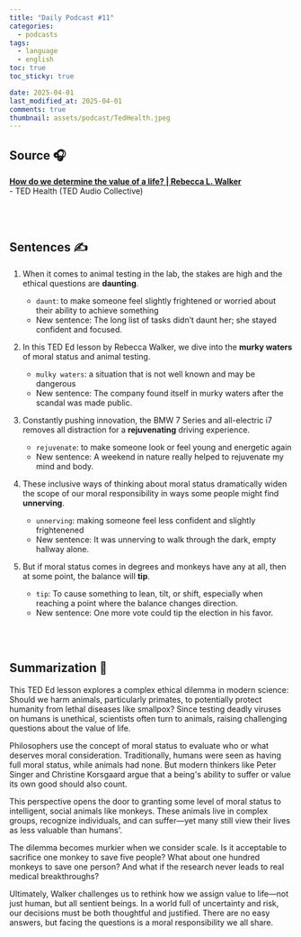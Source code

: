 ```yaml
---
title: "Daily Podcast #11"
categories:
  - podcasts
tags:
  - language
  - english
toc: true
toc_sticky: true

date: 2025-04-01
last_modified_at: 2025-04-01
comments: true
thumbnail: assets/podcast/TedHealth.jpeg
---
```


## Source 🎧
[**How do we determine the value of a life? | Rebecca L. Walker**](https://podcasts.apple.com/kr/podcast/ted-health/id470623173?i=1000669352378)  <br>
 \- TED Health (TED Audio Collective)

<br><br>

## Sentences ✍️

1. When it comes to animal testing in the lab, the stakes are high and the ethical questions are **daunting**.
   - `daunt`: to make someone feel slightly frightened or worried about their ability to achieve something
   - New sentence: The long list of tasks didn’t daunt her; she stayed confident and focused.

 
2. In this TED Ed lesson by Rebecca Walker, we dive into the **murky waters** of moral status and animal testing.
    - `mulky waters`: a situation that is not well known and may be dangerous
    - New sentence: The company found itself in murky waters after the scandal was made public.

 
3. Constantly pushing innovation, the BMW 7 Series and all-electric i7 removes all distraction for a **rejuvenating** driving experience.
    - `rejuvenate`: to make someone look or feel young and energetic again
    - New sentence: A weekend in nature really helped to rejuvenate my mind and body.
 

4. These inclusive ways of thinking about moral status dramatically widen the scope of our moral responsibility in ways some people might find **unnerving**.
    - `unnerving`: making someone feel less confident and slightly frightenened
    - New sentence: It was unnerving to walk through the dark, empty hallway alone.

 
5. But if moral status comes in degrees and monkeys have any at all, then at some point, the balance will **tip**.
    - `tip`: To cause something to lean, tilt, or shift, especially when reaching a point where the balance changes direction.
    - New sentence: One more vote could tip the election in his favor.

<br><br>

## Summarization 👀
This TED Ed lesson explores a complex ethical dilemma in modern science: Should we harm animals, particularly primates, to potentially protect humanity from lethal diseases like smallpox? Since testing deadly viruses on humans is unethical, scientists often turn to animals, raising challenging questions about the value of life.

Philosophers use the concept of moral status to evaluate who or what deserves moral consideration. Traditionally, humans were seen as having full moral status, while animals had none. But modern thinkers like Peter Singer and Christine Korsgaard argue that a being's ability to suffer or value its own good should also count.

This perspective opens the door to granting some level of moral status to intelligent, social animals like monkeys. These animals live in complex groups, recognize individuals, and can suffer—yet many still view their lives as less valuable than humans'.

The dilemma becomes murkier when we consider scale. Is it acceptable to sacrifice one monkey to save five people? What about one hundred monkeys to save one person? And what if the research never leads to real medical breakthroughs?

Ultimately, Walker challenges us to rethink how we assign value to life—not just human, but all sentient beings. In a world full of uncertainty and risk, our decisions must be both thoughtful and justified. There are no easy answers, but facing the questions is a moral responsibility we all share.
<br><br>